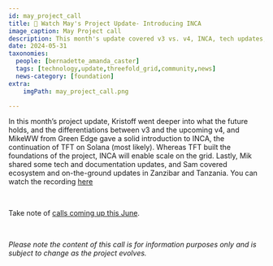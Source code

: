 ```yaml
---
id: may_project_call
title: 🍿 Watch May's Project Update- Introducing INCA
image_caption: May Project call
description: This month's update covered v3 vs. v4, INCA, tech updates, and news from Zanzibar and Tanzania.
date: 2024-05-31
taxonomies:
  people: [bernadette_amanda_caster]
  tags: [technology,update,threefold_grid,community,news]
  news-category: [foundation]
extra:
    imgPath: may_project_call.png

---
```


In this month’s project update, Kristoff went deeper into what the future holds, and the differentiations between v3 and the upcoming v4, and MikeWW from Green Edge gave a solid introduction to INCA, the continuation of TFT on Solana (most likely). Whereas TFT built the foundations of the project, INCA will enable scale on the grid. Lastly, Mik shared some tech and documentation updates, and Sam covered ecosystem and on-the-ground updates in Zanzibar and Tanzania. You can watch the recording [here](https://youtu.be/tXELhKk9RYg?si=4uixrRThquj_-Rmb)

<br/>

Take note of [calls coming up this June](https://forum.threefold.io/t/community-call-schedule-for-june-2024/4361).


<br/>

*Please note the content of this call is for information purposes only and is subject to change as the project evolves.*



